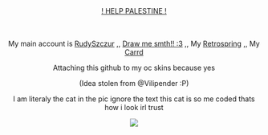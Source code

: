 <div align="center">

ㅤㅤㅤㅤ<p>  [! HELP PALESTINE !](https://arab.org/click-to-help/palestine/) <p/>
</div>
<div align="center">

ㅤㅤㅤㅤ<p> My main account is [RudySzczur](https://github.com/RudySzczur) ,, [Draw me smth!! :3](https://drawme.share-on.me/g3Ur5n40Ay) ,, My [Retrospring](https://retrospring.net/@rudeszczury) ,, My [Carrd](https://rudeszczury.carrd.co)<p/>
<p>Attaching this github to my oc skins because yes</p>
<p>(Idea stolen from @Vilipender :P)</p>
<p> I am literaly the cat in the pic ignore the text this cat is so me coded thats how i look irl trust </p>
</div>

<p align="center">
<img src="https://media.discordapp.net/attachments/1067381871736012840/1237902357300383744/20240507_041521.jpg?ex=663d55e9&is=663c0469&hm=729d8e477cb0be06d6c466accd3d11ec037f9e3c27a579d73094823223c86277&=&format=webp&width=500&height=500"/>
</p>
